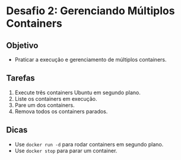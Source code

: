 # Desafio 2: Gerenciando Múltiplos Containers

## Objetivo

- Praticar a execução e gerenciamento de múltiplos containers.

## Tarefas

1. Execute três containers Ubuntu em segundo plano.
2. Liste os containers em execução.
3. Pare um dos containers.
4. Remova todos os containers parados.

## Dicas

- Use `docker run -d` para rodar containers em segundo plano.
- Use `docker stop` para parar um container.